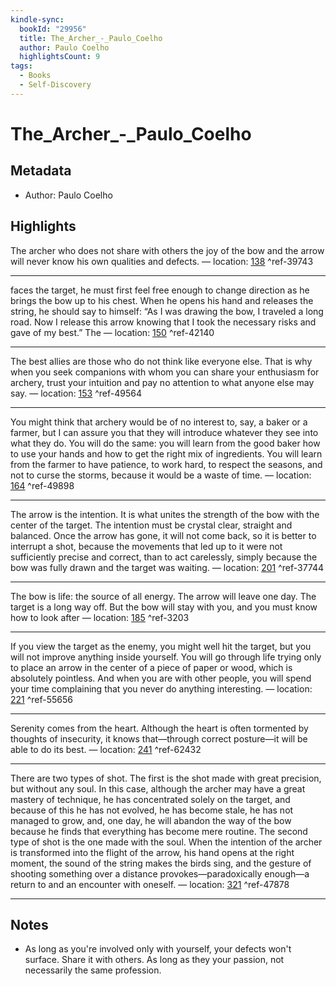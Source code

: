 ```yaml
---
kindle-sync:
  bookId: "29956"
  title: The_Archer_-_Paulo_Coelho
  author: Paulo Coelho
  highlightsCount: 9
tags:
  - Books
  - Self-Discovery
---
```

# The_Archer_-_Paulo_Coelho
## Metadata
* Author: Paulo Coelho

## Highlights
The archer who does not share with others the joy of the bow and the arrow will never know his own qualities and defects. — location: [138]() ^ref-39743

---
faces the target, he must first feel free enough to change direction as he brings the bow up to his chest. When he opens his hand and releases the string, he should say to himself: “As I was drawing the bow, I traveled a long road. Now I release this arrow knowing that I took the necessary risks and gave of my best.” The — location: [150]() ^ref-42140

---
The best allies are those who do not think like everyone else. That is why when you seek companions with whom you can share your enthusiasm for archery, trust your intuition and pay no attention to what anyone else may say. — location: [153]() ^ref-49564

---
You might think that archery would be of no interest to, say, a baker or a farmer, but I can assure you that they will introduce whatever they see into what they do. You will do the same: you will learn from the good baker how to use your hands and how to get the right mix of ingredients. You will learn from the farmer to have patience, to work hard, to respect the seasons, and not to curse the storms, because it would be a waste of time. — location: [164]() ^ref-49898

---
The arrow is the intention. It is what unites the strength of the bow with the center of the target. The intention must be crystal clear, straight and balanced. Once the arrow has gone, it will not come back, so it is better to interrupt a shot, because the movements that led up to it were not sufficiently precise and correct, than to act carelessly, simply because the bow was fully drawn and the target was waiting. — location: [201]() ^ref-37744

---
The bow is life: the source of all energy. The arrow will leave one day. The target is a long way off. But the bow will stay with you, and you must know how to look after — location: [185]() ^ref-3203

---
If you view the target as the enemy, you might well hit the target, but you will not improve anything inside yourself. You will go through life trying only to place an arrow in the center of a piece of paper or wood, which is absolutely pointless. And when you are with other people, you will spend your time complaining that you never do anything interesting. — location: [221]() ^ref-55656

---
Serenity comes from the heart. Although the heart is often tormented by thoughts of insecurity, it knows that—through correct posture—it will be able to do its best. — location: [241]() ^ref-62432

---
There are two types of shot. The first is the shot made with great precision, but without any soul. In this case, although the archer may have a great mastery of technique, he has concentrated solely on the target, and because of this he has not evolved, he has become stale, he has not managed to grow, and, one day, he will abandon the way of the bow because he finds that everything has become mere routine. The second type of shot is the one made with the soul. When the intention of the archer is transformed into the flight of the arrow, his hand opens at the right moment, the sound of the string makes the birds sing, and the gesture of shooting something over a distance provokes—paradoxically enough—a return to and an encounter with oneself. — location: [321]() ^ref-47878

---
## Notes
- As long as you're involved only with yourself, your defects won't surface. Share it with others.  As long as they your passion, not necessarily the same profession.
